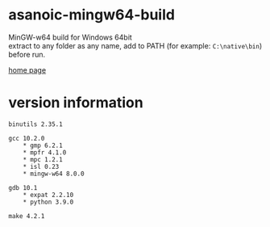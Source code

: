asanoic-mingw64-build
=====================

MinGW-w64 build for Windows 64bit  
extract to any folder as any name, add to PATH (for example: `C:\native\bin`) before run.

[home page](https://asano-gcc.github.io)

version information
===================

    binutils 2.35.1
    
    gcc 10.2.0
        * gmp 6.2.1
        * mpfr 4.1.0
        * mpc 1.2.1
        * isl 0.23
        * mingw-w64 8.0.0
    
    gdb 10.1
        * expat 2.2.10
        * python 3.9.0
    
    make 4.2.1
